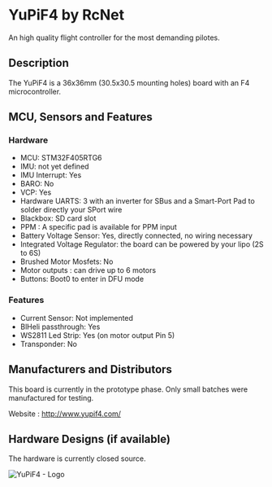 # YuPiF4 by RcNet

An high quality flight controller for the most demanding pilotes.

## Description

The YuPiF4 is a 36x36mm (30.5x30.5 mounting holes) board with an F4 microcontroller.

## MCU, Sensors and Features

### Hardware
  - MCU: STM32F405RTG6
  - IMU: not yet defined
  - IMU Interrupt: Yes
  - BARO: No
  - VCP: Yes
  - Hardware UARTS: 3 with an inverter for SBus and a Smart-Port Pad to solder directly your SPort wire
  - Blackbox: SD card slot
  - PPM : A specific pad is available for PPM input
  - Battery Voltage Sensor: Yes, directly connected, no wiring necessary
  - Integrated Voltage Regulator: the board can be powered by your lipo (2S to 6S)
  - Brushed Motor Mosfets: No
  - Motor outputs : can drive up to 6 motors
  - Buttons: Boot0 to enter in DFU mode

### Features
  - Current Sensor: Not implemented
  - BlHeli passthrough: Yes 
  - WS2811 Led Strip: Yes (on motor output Pin 5)
  - Transponder: No

## Manufacturers and Distributors

This board is currently in the prototype phase. Only small batches were manufactured for testing.

Website : http://www.yupif4.com/

## Hardware Designs (if available)

The hardware is currently closed source.

![YuPiF4 - Logo](http://www.yupif4.com/imgs/YuPiF4.jpg)